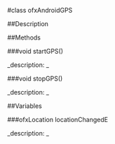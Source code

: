 #class ofxAndroidGPS


##Description





##Methods



###void startGPS()

<!--

_syntax: startGPS()_

_name: startGPS_

_returns: void_

_returns_description: _

_parameters: _

_access: public_

_version_started: 007_

_version_deprecated: _

_summary: _

_constant: False_

_static: yes_

_visible: True_

_advanced: False_



-->

_description: _







###void stopGPS()

<!--

_syntax: stopGPS()_

_name: stopGPS_

_returns: void_

_returns_description: _

_parameters: _

_access: public_

_version_started: 007_

_version_deprecated: _

_summary: _

_constant: False_

_static: yes_

_visible: True_

_advanced: False_



-->

_description: _







##Variables



###ofxLocation locationChangedE

<!--

_name: locationChangedE_

_type: ofxLocation_

_access: public_

_version_started: 007_

_version_deprecated: _

_summary: _

_visible: True_

_constant: True_

_advanced: False_



-->

_description: _







